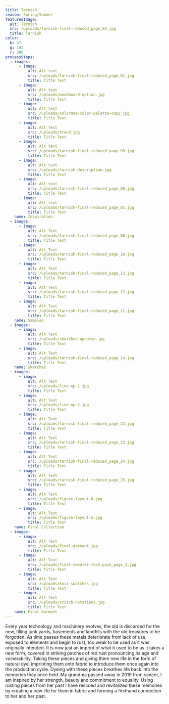 ```yaml
---
title: Tarnish
season: Spring/Summer
featuredImage:
  alt: Tarnish
  src: /uploads/tarnish-final-reduced_page_02.jpg
  title: Tarnish
color:
  b: 47
  g: 142
  r: 206
processSteps:
  - images:
      - image:
          alt: Alt text
          src: /uploads/tarnish-final-reduced_page_01.jpg
          title: Title Text
      - image:
          alt: Alt text
          src: /uploads/moodboard-option.jpg
          title: Title Text
      - image:
          alt: Alt text
          src: /uploads/colorama-color-palette-copy.jpg
          title: Title Text
      - image:
          alt: Alt Text
          src: /uploads/trend.jpg
          title: Title Text
      - image:
          alt: Alt text
          src: /uploads/tarnish-final-reduced_page_09.jpg
          title: Title Text
      - image:
          alt: Alt text
          src: /uploads/tarnish-description.jpg
          title: Title Text
      - image:
          alt: Alt text
          src: /uploads/tarnish-final-reduced_page_06.jpg
          title: Title Text
      - image:
          alt: Alt text
          src: /uploads/tarnish-final-reduced_page_05.jpg
          title: Title Text
    name: Inspiration
  - images:
      - image:
          alt: Alt Text
          src: /uploads/tarnish-final-reduced_page_08.jpg
          title: Title Text
      - image:
          alt: Alt Text
          src: /uploads/tarnish-final-reduced_page_10.jpg
          title: Title Text
      - image:
          alt: Alt Text
          src: /uploads/tarnish-final-reduced_page_13.jpg
          title: Title Text
      - image:
          alt: Alt Text
          src: /uploads/tarnish-final-reduced_page_12.jpg
          title: Title Text
      - image:
          alt: Alt Text
          src: /uploads/tarnish-final-reduced_page_11.jpg
          title: Title Text
    name: Samples
  - images:
      - image:
          alt: Alt Text
          src: /uploads/sketched-updated.jpg
          title: Title Text
      - image:
          alt: Alt Text
          src: /uploads/tarnish-final-reduced_page_14.jpg
          title: Title Text
    name: Sketches
  - images:
      - image:
          alt: Alt Text
          src: /uploads/line-up-1.jpg
          title: Title Text
      - image:
          alt: Alt Text
          src: /uploads/line-up-2.jpg
          title: Title Text
      - image:
          alt: Alt Text
          src: /uploads/tarnish-final-reduced_page_22.jpg
          title: Title Text
      - image:
          alt: Alt Text
          src: /uploads/tarnish-final-reduced_page_23.jpg
          title: Title Text
      - image:
          alt: Alt Text
          src: /uploads/tarnish-final-reduced_page_24.jpg
          title: Title Text
      - image:
          alt: Alt Text
          src: /uploads/tarnish-final-reduced_page_25.jpg
          title: Title Text
      - image:
          alt: Alt Text
          src: /uploads/figure-layout-6.jpg
          title: Title Text
      - image:
          alt: Alt Text
          src: /uploads/figure-layout-5.jpg
          title: Title Text
    name: Final Collection
  - images:
      - image:
          alt: Alt Text
          src: /uploads/final-garment.jpg
          title: Title Text
      - image:
          alt: Alt Text
          src: /uploads/final-sweater-tech-pack_page_1.jpg
          title: Title Text
      - image:
          alt: Alt Text
          src: /uploads/knit-swatches.jpg
          title: Title Text
      - image:
          alt: Alt Text
          src: /uploads/stitch-notations.jpg
          title: Title Text
    name: Final Garment
---
```

Every year technology and machinery evolves, the old is discarded for the new, filling junk yards, basements and landfills with the old treasures to be forgotten. As time passes these metals deteriorate from lack of use, exposed to elements and begin to rust, too weak to be used as it was originally intended. It is now just an imprint of what it used to be as it takes a new form, covered in striking patches of red rust pronouncing its age and vulnerability. Taking these pieces and giving them new life in the form of natural dye, imprinting them onto fabric to introduce them once again into the production cycle. Dyeing with these pieces breathes life back into the memories they once held. My grandma passed away in 2019 from cancer, I am inspired by her strength, beauty and commitment to equality. Using rusting pieces from her past I have rescued and revitalized these memories by creating a new life for them in fabric and forming a firsthand connection to her and her past.
